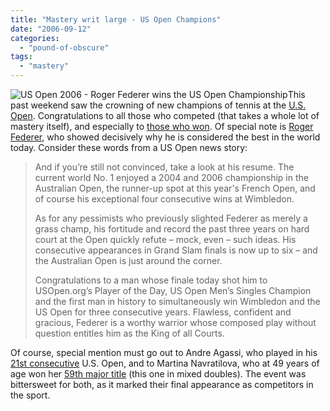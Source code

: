 ```yaml
---
title: "Mastery writ large - US Open Champions"
date: "2006-09-12"
categories: 
  - "pound-of-obscure"
tags: 
  - "mastery"
---
```


![US Open 2006 - Roger Federer wins the US Open Championship](images/t_0910043_federer.jpg "US Open 2006 - Roger Federer wins the US Open Championship")This past weekend saw the crowning of new champions of tennis at the [U.S. Open](http://www.usopen.org "US Open 2006"). Congratulations to all those who competed (that takes a whole lot of mastery itself), and especially to [those who won](http://www.usopen.org/en_US/scores/index.html "US Open 2006 - Final results"). Of special note is [Roger Federer](http://www.usopen.org/en_US/bios/ms/atpf324.html "US Open 2006 - Roger Federer bio"), who showed decisively why he is considered the best in the world today. Consider these words from a US Open news story:

> And if you’re still not convinced, take a look at his resume. The current world No. 1 enjoyed a 2004 and 2006 championship in the Australian Open, the runner-up spot at this year's French Open, and of course his exceptional four consecutive wins at Wimbledon.
> 
> As for any pessimists who previously slighted Federer as merely a grass champ, his fortitude and record the past three years on hard court at the Open quickly refute – mock, even – such ideas. His consecutive appearances in Grand Slam finals is now up to six – and the Australian Open is just around the corner.
> 
> Congratulations to a man whose finale today shot him to USOpen.org’s Player of the Day, US Open Men’s Singles Champion and the first man in history to simultaneously win Wimbledon and the US Open for three consecutive years. Flawless, confident and gracious, Federer is a worthy warrior whose composed play without question entitles him as the King of all Courts.

Of course, special mention must go out to Andre Agassi, who played in his [21st consecutive](http://www.usopen.org/en_US/news/articles/2006-09-03/200609031157332395640.html "US Open 2006 - Tennis' Best Friend:  Agassi Goes Out in Glory") U.S. Open, and to Martina Navratilova, who at 49 years of age won her [59th major title](http://www.usopen.org/en_US/news/reports/2006-09-09/200609091157786921265.html "US Open 2006 - A Grand Finale to Martina's Career") (this one in mixed doubles). The event was bittersweet for both, as it marked their final appearance as competitors in the sport.

